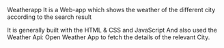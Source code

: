 Weatherapp
 It is a Web-app which shows the weather of the different city according to the search result

It is generally built with the HTML & CSS and JavaScript
And also used the Weather Api: Open Weather App to fetch the details of the relevant City. 
